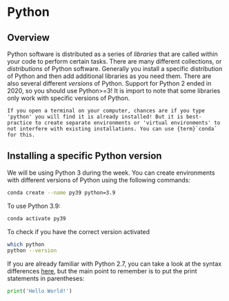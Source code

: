 # Python

## Overview

Python software is distributed as a series of *libraries* that are called within your code to perform certain tasks.
There are many different collections, or *distributions* of Python software.
Generally you install a specific distribution of Python and then add additional libraries as you need them. There are also several different *versions* of Python.
Support for Python 2 ended in 2020, so you should use Python>=3!
It is import to note that some libraries only work with specific versions of Python.

```{note}
If you open a terminal on your computer, chances are if you type 'python' you will find it is already installed! But it is best-practice to create separate environments or 'virtual environments' to not interfere with existing installations. You can use {term}`conda` for this.
```

## Installing a specific Python version

We will be using Python 3 during the week.
You can create environments with different versions of Python using the following commands:

``` bash
conda create --name py39 python=3.9
```

To use Python 3.9:

``` bash
conda activate py39
```

To check if you have the correct version activated

```bash
which python
python --version
```

If you are already familiar with Python 2.7, you can take a look at the syntax differences [here](http://sebastianraschka.com/Articles/2014_python_2_3_key_diff.html), but the main point to remember is to put the print statements in parentheses:
```python
print('Hello World!')
```